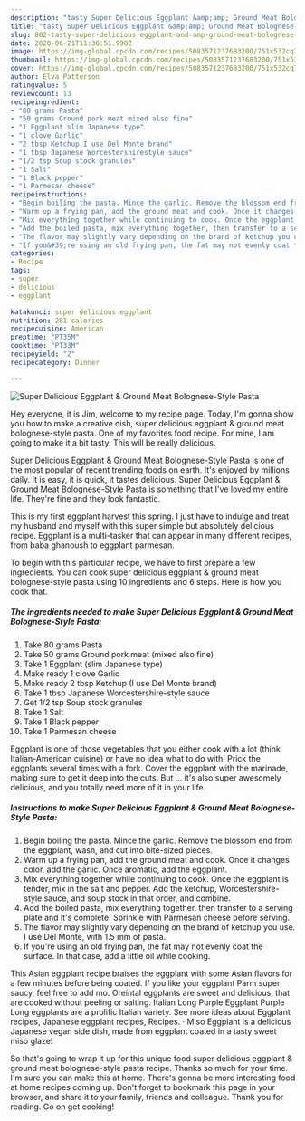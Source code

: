 ```yaml
---
description: "tasty Super Delicious Eggplant &amp;amp; Ground Meat Bolognese-Style Pasta recipes | how to make the best Super Delicious Eggplant &amp;amp; Ground Meat Bolognese-Style Pasta"
title: "tasty Super Delicious Eggplant &amp;amp; Ground Meat Bolognese-Style Pasta recipes | how to make the best Super Delicious Eggplant &amp;amp; Ground Meat Bolognese-Style Pasta"
slug: 802-tasty-super-delicious-eggplant-and-amp-ground-meat-bolognese-style-pasta-recipes-how-to-make-the-best-super-delicious-eggplant-and-amp-ground-meat-bolognese-style-pasta
date: 2020-06-21T11:36:51.998Z
image: https://img-global.cpcdn.com/recipes/5083571237683200/751x532cq70/super-delicious-eggplant-ground-meat-bolognese-style-pasta-recipe-main-photo.jpg
thumbnail: https://img-global.cpcdn.com/recipes/5083571237683200/751x532cq70/super-delicious-eggplant-ground-meat-bolognese-style-pasta-recipe-main-photo.jpg
cover: https://img-global.cpcdn.com/recipes/5083571237683200/751x532cq70/super-delicious-eggplant-ground-meat-bolognese-style-pasta-recipe-main-photo.jpg
author: Elva Patterson
ratingvalue: 5
reviewcount: 13
recipeingredient:
- "80 grams Pasta"
- "50 grams Ground pork meat mixed also fine"
- "1 Eggplant slim Japanese type"
- "1 clove Garlic"
- "2 tbsp Ketchup I use Del Monte brand"
- "1 tbsp Japanese Worcestershirestyle sauce"
- "1/2 tsp Soup stock granules"
- "1 Salt"
- "1 Black pepper"
- "1 Parmesan cheese"
recipeinstructions:
- "Begin boiling the pasta. Mince the garlic. Remove the blossom end from the eggplant, wash, and cut into bite-sized pieces."
- "Warm up a frying pan, add the ground meat and cook. Once it changes color, add the garlic. Once aromatic, add the eggplant."
- "Mix everything together while continuing to cook. Once the eggplant is tender, mix in the salt and pepper. Add the ketchup, Worcestershire-style sauce, and soup stock in that order, and combine."
- "Add the boiled pasta, mix everything together, then transfer to a serving plate and it&#39;s complete. Sprinkle with Parmesan cheese before serving."
- "The flavor may slightly vary depending on the brand of ketchup you use. I use Del Monte, with 1.5 mm of pasta."
- "If you&#39;re using an old frying pan, the fat may not evenly coat the surface. In that case, add a little oil while cooking."
categories:
- Recipe
tags:
- super
- delicious
- eggplant

katakunci: super delicious eggplant 
nutrition: 281 calories
recipecuisine: American
preptime: "PT35M"
cooktime: "PT33M"
recipeyield: "2"
recipecategory: Dinner

---
```



![Super Delicious Eggplant &amp; Ground Meat Bolognese-Style Pasta](https://img-global.cpcdn.com/recipes/5083571237683200/751x532cq70/super-delicious-eggplant-ground-meat-bolognese-style-pasta-recipe-main-photo.jpg)

Hey everyone, it is Jim, welcome to my recipe page. Today, I'm gonna show you how to make a creative dish, super delicious eggplant &amp; ground meat bolognese-style pasta. One of my favorites food recipe. For mine, I am going to make it a bit tasty. This will be really delicious.

Super Delicious Eggplant &amp; Ground Meat Bolognese-Style Pasta is one of the most popular of recent trending foods on earth. It's enjoyed by millions daily. It is easy, it is quick, it tastes delicious. Super Delicious Eggplant &amp; Ground Meat Bolognese-Style Pasta is something that I've loved my entire life. They're fine and they look fantastic.

This is my first eggplant harvest this spring. I just have to indulge and treat my husband and myself with this super simple but absolutely delicious recipe. Eggplant is a multi-tasker that can appear in many different recipes, from baba ghanoush to eggplant parmesan.


To begin with this particular recipe, we have to first prepare a few ingredients. You can cook super delicious eggplant &amp; ground meat bolognese-style pasta using 10 ingredients and 6 steps. Here is how you cook that.

<!--inarticleads1-->

##### The ingredients needed to make Super Delicious Eggplant &amp; Ground Meat Bolognese-Style Pasta:

1. Take 80 grams Pasta
1. Take 50 grams Ground pork meat (mixed also fine)
1. Take 1 Eggplant (slim Japanese type)
1. Make ready 1 clove Garlic
1. Make ready 2 tbsp Ketchup (I use Del Monte brand)
1. Take 1 tbsp Japanese Worcestershire-style sauce
1. Get 1/2 tsp Soup stock granules
1. Take 1 Salt
1. Take 1 Black pepper
1. Take 1 Parmesan cheese


Eggplant is one of those vegetables that you either cook with a lot (think Italian-American cuisine) or have no idea what to do with. Prick the eggplants several times with a fork. Cover the eggplant with the marinade, making sure to get it deep into the cuts. But … it&#39;s also super awesomely delicious, and you totally need more of it in your life. 

<!--inarticleads2-->

##### Instructions to make Super Delicious Eggplant &amp; Ground Meat Bolognese-Style Pasta:

1. Begin boiling the pasta. Mince the garlic. Remove the blossom end from the eggplant, wash, and cut into bite-sized pieces.
1. Warm up a frying pan, add the ground meat and cook. Once it changes color, add the garlic. Once aromatic, add the eggplant.
1. Mix everything together while continuing to cook. Once the eggplant is tender, mix in the salt and pepper. Add the ketchup, Worcestershire-style sauce, and soup stock in that order, and combine.
1. Add the boiled pasta, mix everything together, then transfer to a serving plate and it&#39;s complete. Sprinkle with Parmesan cheese before serving.
1. The flavor may slightly vary depending on the brand of ketchup you use. I use Del Monte, with 1.5 mm of pasta.
1. If you&#39;re using an old frying pan, the fat may not evenly coat the surface. In that case, add a little oil while cooking.


This Asian eggplant recipe braises the eggplant with some Asian flavors for a few minutes before being coated. If you like your eggplant Parm super saucy, feel free to add mo. Oreintal eggplants are sweet and delicious, that are cooked without peeling or salting. Italian Long Purple Eggplant Purple Long eggplants are a prolific Italian variety. See more ideas about Eggplant recipes, Japanese eggplant recipes, Recipes. · Miso Eggplant is a delicious Japanese vegan side dish, made from eggplant coated in a tasty sweet miso glaze! 

So that's going to wrap it up for this unique food super delicious eggplant &amp; ground meat bolognese-style pasta recipe. Thanks so much for your time. I'm sure you can make this at home. There's gonna be more interesting food at home recipes coming up. Don't forget to bookmark this page in your browser, and share it to your family, friends and colleague. Thank you for reading. Go on get cooking!
